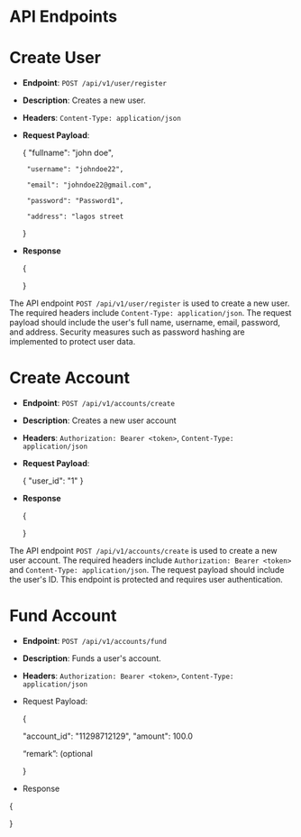 # API Endpoints

# **Create User**

- **Endpoint**: `POST /api/v1/user/register`
- **Description**: Creates a new user.
- **Headers**: `Content-Type: application/json`
- **Request Payload**:
    
    {
       "fullname": "john doe",
    
       "username": "johndoe22",
    
       "email": "johndoe22@gmail.com",
    
       "password": "Password1",
    
       "address": "lagos street
    }
    
- **Response**

   {

   }

The API endpoint `POST /api/v1/user/register` is used to create a new user. The required headers include `Content-Type: application/json`. The request payload should include the user's full name, username, email, password, and address. Security measures such as password hashing are implemented to protect user data.

# **Create Account**

- **Endpoint**: `POST /api/v1/accounts/create`
- **Description**: Creates a new user account
- **Headers**: `Authorization: Bearer <token>`, `Content-Type: application/json`
- **Request Payload**:

   {
      "user_id": "1"
   }

- **Response**
    
    {
    
    }
    

The API endpoint `POST /api/v1/accounts/create` is used to create a new user account. The required headers include `Authorization: Bearer <token>` and `Content-Type: application/json`. The request payload should include the user's ID. This endpoint is protected and requires user authentication.

# **Fund Account**

- **Endpoint**: `POST /api/v1/accounts/fund`
- **Description**: Funds a user's account.
- **Headers**: `Authorization: Bearer <token>`, `Content-Type: application/json`
- Request Payload:

  {

     "account_id": "11298712129",
     "amount": 100.0

     “remark”: (optional

  }

- Response

 {

}
